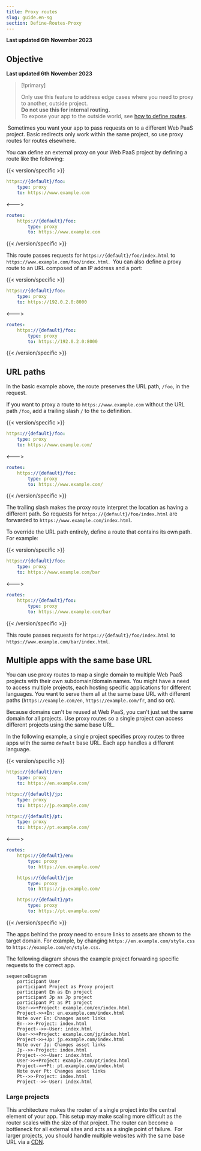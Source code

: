 ```yaml
---
title: Proxy routes
slug: guide.en-sg
section: Define-Routes-Proxy
---
```


**Last updated 6th November 2023**



## Objective  

**Last updated 6th November 2023**


> [!primary]  
> 
> Only use this feature to address edge cases where you need to proxy to another, outside project.</br>
> **Do not use this for internal routing.**</br>
> To expose your app to the outside world, see [how to define routes](../define-routes/_index.md).
> 
> 
​
Sometimes you want your app to pass requests on to a different Web PaaS project.
Basic redirects only work within the same project, so use proxy routes for routes elsewhere.​

You can define an external proxy on your Web PaaS project by defining a route like the following:

{{< version/specific >}}
<!-- Web PaaS configuration-->
```yaml {configFile="routes"}
https://{default}/foo:
    type: proxy
    to: https://www.example.com
```
<--->
<!-- Upsun configuration -->
```yaml {configFile="routes"}
routes:
    https://{default}/foo:
        type: proxy
        to: https://www.example.com
```
{{< /version/specific >}}

This route passes requests for `https://{default}/foo/index.html` to `https://www.example.com/foo/index.html`.
​
You can also define a proxy route to an URL composed of an IP address and a port:

{{< version/specific >}}
<!-- Web PaaS configuration-->
```yaml {configFile="routes"}
https://{default}/foo:
    type: proxy
    to: https://192.0.2.0:8000
```
<--->
<!-- Upsun configuration -->
```yaml {configFile="routes"}
routes:
    https://{default}/foo:
        type: proxy
        to: https://192.0.2.0:8000
```
{{< /version/specific >}}

## URL paths

In the basic example above, the route preserves the URL path, `/foo`, in the request.

If you want to proxy a route to `https://www.example.com` without the URL path `/foo`,
add a trailing slash `/` to the `to` definition.

{{< version/specific >}}
<!-- Web PaaS configuration-->
```yaml {configFile="routes"}
https://{default}/foo:
    type: proxy
    to: https://www.example.com/
```
<--->
<!-- Upsun configuration -->
```yaml {configFile="routes"}
routes:
    https://{default}/foo:
        type: proxy
        to: https://www.example.com/
```
{{< /version/specific >}}

The trailing slash makes the proxy route interpret the location as having a different path.
So requests for `https://{default}/foo/index.html` are forwarded to `https://www.example.com/index.html`.

To override the URL path entirely, define a route that contains its own path.
For example:

{{< version/specific >}}
<!-- Web PaaS configuration-->
```yaml {configFile="routes"}
https://{default}/foo:
    type: proxy
    to: https://www.example.com/bar
```
<--->
<!-- Upsun configuration -->
```yaml {configFile="routes"}
routes:
    https://{default}/foo:
        type: proxy
        to: https://www.example.com/bar
```
{{< /version/specific >}}

This route passes requests for `https://{default}/foo/index.html` to `https://www.example.com/bar/index.html`.

## Multiple apps with the same base URL

You can use proxy routes to map a single domain to multiple Web PaaS projects with their own subdomain/domain names.
You might have a need to access multiple projects, each hosting specific applications for different languages.
You want to serve them all at the same base URL with different paths
(`https://example.com/en`, `https://example.com/fr`, and so on).

Because domains can't be reused at Web PaaS, you can't just set the same domain for all projects.
Use proxy routes so a single project can access different projects using the same base URL.

In the following example, a single project specifies proxy routes to three apps with the same `default` base URL.
Each app handles a different language.

{{< version/specific >}}
<!-- Web PaaS configuration-->
```yaml {configFile="routes"}
https://{default}/en:
    type: proxy
    to: https://en.example.com/

https://{default}/jp:
    type: proxy
    to: https://jp.example.com/

https://{default}/pt:
    type: proxy
    to: https://pt.example.com/
```
<--->
<!-- Upsun configuration -->
```yaml {configFile="routes"}
routes:
    https://{default}/en:
        type: proxy
        to: https://en.example.com/

    https://{default}/jp:
        type: proxy
        to: https://jp.example.com/

    https://{default}/pt:
        type: proxy
        to: https://pt.example.com/
```
{{< /version/specific >}}

The apps behind the proxy need to ensure links to assets are shown to the target domain.
For example, by changing `https://en.example.com/style.css` to `https://example.com/en/style.css`.

The following diagram shows the example project forwarding specific requests to the correct app.

``` mermaid
sequenceDiagram
    participant User
    participant Project as Proxy project
    participant En as En project
    participant Jp as Jp project
    participant Pt as Pt project
    User->>+Project: example.com/en/index.html
    Project->>+En: en.example.com/index.html
    Note over En: Changes asset links
    En-->>-Project: index.html
    Project-->>-User: index.html
    User->>+Project: example.com/jp/index.html
    Project->>+Jp: jp.example.com/index.html
    Note over Jp: Changes asset links
    Jp-->>-Project: index.html
    Project-->>-User: index.html
    User->>+Project: example.com/pt/index.html
    Project->>+Pt: pt.example.com/index.html
    Note over Pt: Changes asset links
    Pt-->>-Project: index.html
    Project-->>-User: index.html
```

### Large projects

This architecture makes the router of a single project into the central element of your app.
This setup may make scaling more difficult as the router scales with the size of that project.
The router can become a bottleneck for all external sites and acts as a single point of failure.
​
For larger projects, you should handle multiple websites with the same base URL via a [CDN](../domains/cdn/_index.md).
